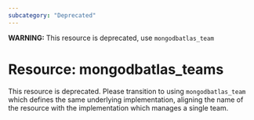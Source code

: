 ```yaml
---
subcategory: "Deprecated"    
---
```


**WARNING:** This resource is deprecated, use `mongodbatlas_team`

# Resource: mongodbatlas_teams

This resource is deprecated. Please transition to using `mongodbatlas_team` which defines the same underlying implementation, aligning the name of the resource with the implementation which manages a single team.
